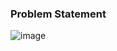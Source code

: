 ### Problem Statement

![image](https://user-images.githubusercontent.com/36649115/39015123-43a9b9e6-43d1-11e8-933c-4774eac646a1.png)
